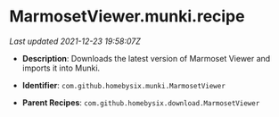 # MarmosetViewer.munki.recipe

_Last updated 2021-12-23 19:58:07Z_

- **Description**: Downloads the latest version of Marmoset Viewer and imports it into Munki.

- **Identifier**: `com.github.homebysix.munki.MarmosetViewer`

- **Parent Recipes**: `com.github.homebysix.download.MarmosetViewer`